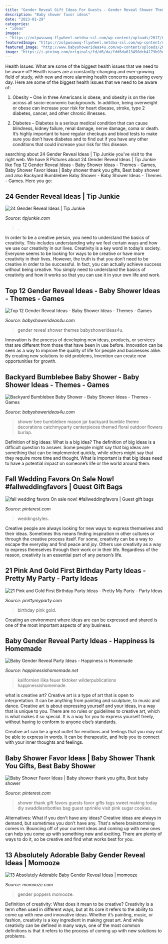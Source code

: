```yaml
---
title: "Gender Reveal Gift Ideas For Guests - Gender Reveal Shower Themes Babyshowerideas4u"
description: "Baby shower favor ideas"
date: "2023-01-29"
categories:
- "ideas"
images:
- "https://zolpwsuwoq-flywheel.netdna-ssl.com/wp-content/uploads/2017/02/first-birthday-pink-one-rice-krispies.jpg"
featuredImage: "https://zolpwsuwoq-flywheel.netdna-ssl.com/wp-content/uploads/2017/02/first-birthday-pink-one-rice-krispies.jpg"
featured_image: "http://www.babyshowerideas4u.com/wp-content/uploads/2018/04/Top-10-Gender-Reveal-Ideas.jpg"
image: "https://i.pinimg.com/originals/fd/d6/da/fdd6da613450dcb4179b93d73832beb6.jpg"
---
```



Health Issues: What are some of the biggest health issues that we need to be aware of?
Health issues are a constantly-changing and ever-growing field of study, with new and more alarming health concerns appearing every day. Here are some of the biggest health issues that we need to be aware of:
1. Obesity – One in three Americans is obese, and obesity is on the rise across all socio-economic backgrounds. In addition, being overweight or obese can increase your risk for heart disease, stroke, type 2 diabetes, cancer, and other chronic illnesses.

2. Diabetes – Diabetes is a serious medical condition that can cause blindness, kidney failure, renal damage, nerve damage, coma or death. It’s highly important to have regular checkups and blood tests to make sure you don’t have diabetes and to find out if you have any other conditions that could increase your risk for this disease.


	

		
searching about 24 Gender Reveal Ideas | Tip Junkie you've visit to the right web. We have 8 Pictures about 24 Gender Reveal Ideas | Tip Junkie like Top 12 Gender Reveal Ideas - Baby Shower Ideas - Themes - Games, Baby Shower Favor Ideas | Baby shower thank you gifts, Best baby shower and also Backyard Bumblebee Baby Shower - Baby Shower Ideas - Themes - Games. Here you go:
		
    
## 24 Gender Reveal Ideas | Tip Junkie

<img loading=lazy src="https://cdn.tipjunkie.com/wp-content/uploads/cache/12/31/1231b14d9329b96f794e19b34830fb6d.jpg" onerror="this.onerror=null;this.src='https://tse4.mm.bing.net/th?id=OIP.3DZY8uSxIrfYCnsAyy7UAAHaNK&amp;pid=15.1';" alt="24 Gender Reveal Ideas | Tip Junkie">

_Source: tipjunkie.com_

>. 

	

In order to be a creative person, you need to understand the basics of creativity. This includes understanding why we feel certain ways and how we use our creativity in our lives.
Creativity is a key word in today’s society. Everyone seems to be looking for ways to be creative or have more creativity in their lives. However, the truth is that you don’t need to be creative in order to be successful. In fact, you can actually achieve success without being creative. You simply need to understand the basics of creativity and how it works so that you can use it in your own life and work.

    
## Top 12 Gender Reveal Ideas - Baby Shower Ideas - Themes - Games

<img loading=lazy src="http://www.babyshowerideas4u.com/wp-content/uploads/2018/04/Top-10-Gender-Reveal-Ideas.jpg" onerror="this.onerror=null;this.src='https://tse4.mm.bing.net/th?id=OIP.zE70dNeuKraKmL0OhE28MwHaLZ&amp;pid=15.1';" alt="Top 12 Gender Reveal Ideas - Baby Shower Ideas - Themes - Games">

_Source: babyshowerideas4u.com_

>gender reveal shower themes babyshowerideas4u. 

	

Innovation is the process of developing new ideas, products, or services that are different from those that have been in use before. Innovation can be seen as a way to improve the quality of life for people and businesses alike. By creating new solutions to old problems, Invention can create new opportunities for growth.

    
## Backyard Bumblebee Baby Shower - Baby Shower Ideas - Themes - Games

<img loading=lazy src="https://www.babyshowerideas4u.com/wp-content/uploads/2017/06/Backyard-Bumblebee-Baby-Shower-Floral-Mason-Jar-600x900.jpg" onerror="this.onerror=null;this.src='https://tse2.mm.bing.net/th?id=OIP.Lif067dE9Tex9VJa06_ysgHaLH&amp;pid=15.1';" alt="Backyard Bumblebee Baby Shower - Baby Shower Ideas - Themes - Games">

_Source: babyshowerideas4u.com_

>shower bee bumblebee mason jar backyard bumble theme decorations catchmyparty centerpieces themed floral outdoor flowers burlap. 

	

Definition of big ideas: What is a big idea?
The definition of big ideas is a difficult question to answer. Some people might say that big ideas are something that can be implemented quickly, while others might say that they require more time and thought. What is important is that big ideas need to have a potential impact on someone’s life or the world around them.

    
## Fall Wedding Favors On Sale Now! #fallweddingfavors | Guest Gift Bags

<img loading=lazy src="https://i.pinimg.com/originals/fd/d6/da/fdd6da613450dcb4179b93d73832beb6.jpg" onerror="this.onerror=null;this.src='https://tse1.mm.bing.net/th?id=OIP.8x8jPvL8omEOcpG68WDY2gHaLH&amp;pid=15.1';" alt="fall wedding favors On sale now! #fallweddingfavors | Guest gift bags">

_Source: pinterest.com_

>weddingstyles. 

	

Creative people are always looking for new ways to express themselves and their ideas. Sometimes this means finding inspiration in other cultures or through the creative process itself. For some, creativity can be a way to escape the everyday and find peace and joy. Others use creativity as a way to express themselves through their work or in their life. Regardless of the reason, creativity is an essential part of any person’s life.

    
## 21 Pink And Gold First Birthday Party Ideas - Pretty My Party - Party Ideas

<img loading=lazy src="https://zolpwsuwoq-flywheel.netdna-ssl.com/wp-content/uploads/2017/02/first-birthday-pink-one-rice-krispies.jpg" onerror="this.onerror=null;this.src='https://tse4.mm.bing.net/th?id=OIP.NqtgcwOmucuATMVCWKAl4gHaLH&amp;pid=15.1';" alt="21 Pink and Gold First Birthday Party Ideas - Pretty My Party - Party Ideas">

_Source: prettymyparty.com_

>birthday pink gold. 

	

Creating an environment where ideas are can be expressed and shared is one of the most important aspects of any business.

    
## Baby Gender Reveal Party Ideas - Happiness Is Homemade

<img loading=lazy src="https://www.happinessishomemade.net/wp-content/uploads/2016/05/Gender-Reveal-Party-Balloon-Bouquet-Boy-or-Girl.jpg" onerror="this.onerror=null;this.src='https://tse1.mm.bing.net/th?id=OIP.bOSsJlDCyPDU4PnOdk1iGgHaJ-&amp;pid=15.1';" alt="Baby Gender Reveal Party Ideas - Happiness is Homemade">

_Source: happinessishomemade.net_

>kalifornien ilika feuer tiktoker wilderpublications happinessishomemade. 

	

what is creative art?
Creative art is a type of art that is open to interpretation. It can be anything from painting and sculpture, to music and dance. Creative art is about expressing yourself and your ideas, in a way that is unique to you.
There are no rules or guidelines to creative art, which is what makes it so special. It is a way for you to express yourself freely, without having to conform to anyone else’s standards.

Creative art can be a great outlet for emotions and feelings that you may not be able to express in words. It can be therapeutic, and help you to connect with your inner thoughts and feelings.

    
## Baby Shower Favor Ideas | Baby Shower Thank You Gifts, Best Baby Shower

<img loading=lazy src="https://i.pinimg.com/originals/1c/cc/87/1ccc87ebbbb3c4cb14155879846ae3fa.jpg" onerror="this.onerror=null;this.src='https://tse3.mm.bing.net/th?id=OIP.LFGruKZv5z_GLJzqAMnqgAHaLH&amp;pid=15.1';" alt="Baby Shower Favor Ideas | Baby shower thank you gifts, Best baby shower">

_Source: pinterest.com_

>shower thank gift favors guests favor gifts tags sweet making today diy swaddlesnbottles bag guest sprinkle visit pink sugar cookies. 

	

Alternatives: What if you don't have any ideas?
Creative ideas are always in demand, but sometimes you don't have any. That's where brainstorming comes in. Bouncing off of your current ideas and coming up with new ones can help you come up with something new and exciting. There are plenty of ways to do it, so be creative and find what works best for you.

    
## 13 Absolutely Adorable Baby Gender Reveal Ideas | Momooze

<img loading=lazy src="http://www.momooze.com/wp-content/uploads/2015/09/0fea40d4a17e1e474625450b2e4669b6.jpg" onerror="this.onerror=null;this.src='https://tse1.mm.bing.net/th?id=OIP.BLeK6BChPqhqWSmWOpE6TQAAAA&amp;pid=15.1';" alt="13 Absolutely Adorable Baby Gender Reveal Ideas | momooze">

_Source: momooze.com_

>gender poppers momooze. 

	

Definition of creativity: What does it mean to be creative?
Creativity is a term often used in different ways, but at its core it refers to the ability to come up with new and innovative ideas. Whether it’s painting, music, or fashion, creativity is a key ingredient in making great art. And while creativity can be defined in many ways, one of the most common definitions is that it refers to the process of coming up with new solutions to problems.

